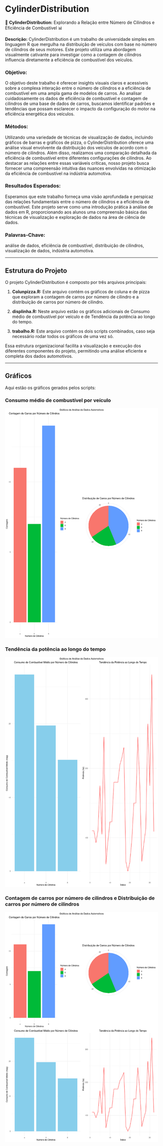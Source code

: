 # CylinderDistribution

🚗 **CylinderDistribution:** Explorando a Relação entre Número de Cilindros e Eficiência de Combustível 📊

**Descrição:** CylinderDistribution é um trabalho de universidade simples em linguagem R que mergulha na distribuição de veículos com base no número de cilindros de seus motores. Este projeto utiliza uma abordagem visualmente cativante para investigar como a contagem de cilindros influencia diretamente a eficiência de combustível dos veículos.

### Objetivo:
O objetivo deste trabalho é oferecer insights visuais claros e acessíveis sobre a complexa interação entre o número de cilindros e a eficiência de combustível em uma ampla gama de modelos de carros. Ao analisar cuidadosamente os dados de eficiência de combustível e contagem de cilindros de uma base de dados de carros, buscamos identificar padrões e tendências que possam esclarecer o impacto da configuração do motor na eficiência energética dos veículos.

### Métodos:
Utilizando uma variedade de técnicas de visualização de dados, incluindo gráficos de barras e gráficos de pizza, o CylinderDistribution oferece uma análise visual envolvente da distribuição dos veículos de acordo com o número de cilindros. Além disso, realizamos uma comparação detalhada da eficiência de combustível entre diferentes configurações de cilindros. Ao destacar as relações entre essas variáveis críticas, nosso projeto busca fornecer uma compreensão intuitiva das nuances envolvidas na otimização da eficiência de combustível na indústria automotiva.

### Resultados Esperados:
Esperamos que este trabalho forneça uma visão aprofundada e perspicaz das relações fundamentais entre o número de cilindros e a eficiência de combustível. Este projeto serve como uma introdução prática à análise de dados em R, proporcionando aos alunos uma compreensão básica das técnicas de visualização e exploração de dados na área de ciência de dados.

### Palavras-Chave:
análise de dados, eficiência de combustível, distribuição de cilindros, visualização de dados, indústria automotiva.

---

## Estrutura do Projeto

O projeto CylinderDistribution é composto por três arquivos principais:

1. **Colunpizza.R:** Este arquivo contém os gráficos de coluna e de pizza que exploram a contagem de carros por número de cilindro e a distribuição de carros por número de cilindro.

2. **displinha.R:** Neste arquivo estão os gráficos adicionais de Consumo médio de combustível por veículo e de Tendência da potência ao longo do tempo.

3. **trabalho.R:** Este arquivo contém os dois scripts combinados, caso seja necessário rodar todos os gráficos de uma vez só.

Essa estrutura organizacional facilita a visualização e execução dos diferentes componentes do projeto, permitindo uma análise eficiente e completa dos dados automotivos.

---

## Gráficos

Aqui estão os gráficos gerados pelos scripts:

### Consumo médio de combustível por veículo

![Consumo médio de combustível por veículo](copiz.png)

### Tendência da potência ao longo do tempo

![Tendência da potência ao longo do tempo](adc.png)

### Contagem de carros por número de cilindros e Distribuição de carros por número de cilindros

![Contagem de carros por número de cilindros e Distribuição de carros por número de cilindros](all.png)
